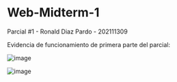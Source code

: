 # Web-Midterm-1

Parcial #1 - Ronald Diaz Pardo - 202111309

Evidencia de funcionamiento de primera parte del parcial:

![image](https://github.com/Xia-an-Shu/Web-Midterm-1/assets/88670910/4681a842-9d5c-4076-8841-59faadd39e16)

![image](https://github.com/Xia-an-Shu/Web-Midterm-1/assets/88670910/6dceb312-f688-4af1-809b-5e59d915147e)
